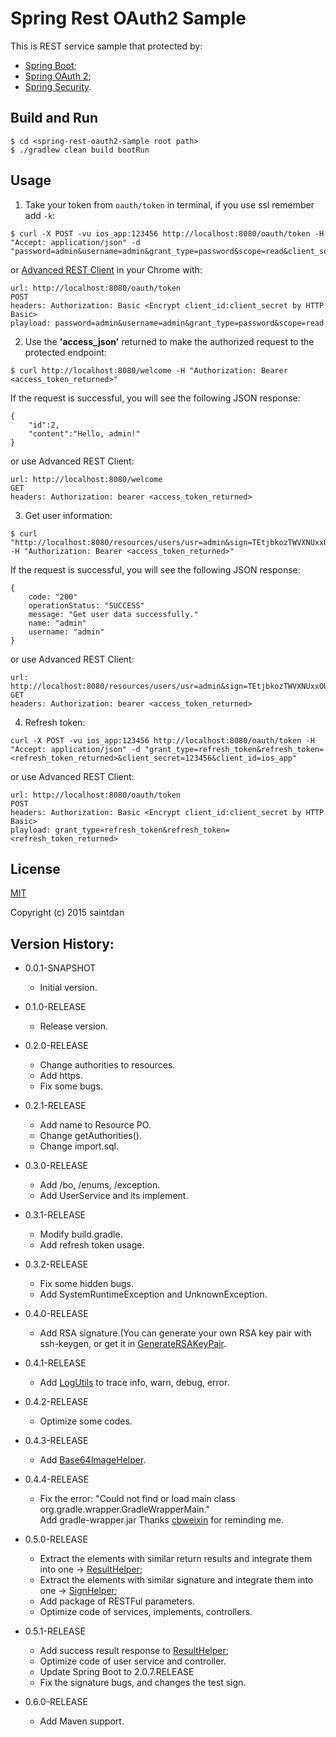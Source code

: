 # Spring Rest OAuth2 Sample

This is REST service sample that protected by:
- [Spring Boot](http://projects.spring.io/spring-boot/);
- [Spring OAuth 2](http://projects.spring.io/spring-security-oauth/);
- [Spring Security](http://projects.spring.io/spring-security/).

## Build and Run

```
$ cd <spring-rest-oauth2-sample root path>
$ ./gradlew clean build bootRun
```

## Usage

1. Take your token from `oauth/token` in terminal, if you use ssl remember add `-k`:

```
$ curl -X POST -vu ios_app:123456 http://localhost:8080/oauth/token -H "Accept: application/json" -d "password=admin&username=admin&grant_type=password&scope=read&client_secret=123456&client_id=ios_app"
```

or [Advanced REST Client](https://github.com/jarrodek/advanced-rest-client) in your Chrome with:

```
url: http://localhost:8080/oauth/token
POST
headers: Authorization: Basic <Encrypt client_id:client_secret by HTTP Basic>
playload: password=admin&username=admin&grant_type=password&scope=read
```

2. Use the **'access_json'** returned to make the authorized request to the protected endpoint:

```
$ curl http://localhost:8080/welcome -H "Authorization: Bearer <access_token_returned>"
```
If the request is successful, you will see the following JSON response:

```
{
	"id":2,
	"content":"Hello, admin!"
}
```

or use Advanced REST Client:

```
url: http://localhost:8080/welcome
GET
headers: Authorization: bearer <access_token_returned>
```

3. Get user information:

```
$ curl "http://localhost:8080/resources/users/usr=admin&sign=TEtjbkozTWVXNUxxOUJTYmxubUNJQkhqN0dPeE1RUzdqM0tURThsVXlJd29sQXMlMkZnTU1WejVrTklpTDA2ZVBMdExJJTJGZThLWUp0aiUyRlJDN3JockhkYm9GaHVFeUZZcHB2MEhwVTJ2OEoxYVoyYXJHZm1jWiUyQlBRJTJCdEFVQ016d2ZvSVhFV25mMG1zelJxMXNQMm43MVRrWnh1MiUyQjdrb1BQamNlJTJGTmw2RXZSdWpmb3Y1Ynh0JTJCZ2RtTHNGUllESFVZQU04NHBOdURoNmlvYWMyblFPdXFGeHhSeXNITXJkYklLQnhpYXFkcVVJY3NVQ1JvMDhJTVptaXFIVmNvJTJGWXNTRnRRMU4weFJvNjRaS2JxJTJCb3dZRkdvT1cxRDl4T0J3MzdWMUYxelNlRm5KZExONjBQNWwwSlg2VGtLeEw3M0JqSnRWcDZvaU1VZEJhdDgySDFFY3N6R0ElM0QlM0Q=" -H "Authorization: Bearer <access_token_returned>"
```

If the request is successful, you will see the following JSON response:

```
{
	code: "200"
	operationStatus: "SUCCESS"
	message: "Get user data successfully."
	name: "admin"
	username: "admin"
}
```

or use Advanced REST Client:

```
url: http://localhost:8080/resources/users/usr=admin&sign=TEtjbkozTWVXNUxxOUJTYmxubUNJQkhqN0dPeE1RUzdqM0tURThsVXlJd29sQXMlMkZnTU1WejVrTklpTDA2ZVBMdExJJTJGZThLWUp0aiUyRlJDN3JockhkYm9GaHVFeUZZcHB2MEhwVTJ2OEoxYVoyYXJHZm1jWiUyQlBRJTJCdEFVQ016d2ZvSVhFV25mMG1zelJxMXNQMm43MVRrWnh1MiUyQjdrb1BQamNlJTJGTmw2RXZSdWpmb3Y1Ynh0JTJCZ2RtTHNGUllESFVZQU04NHBOdURoNmlvYWMyblFPdXFGeHhSeXNITXJkYklLQnhpYXFkcVVJY3NVQ1JvMDhJTVptaXFIVmNvJTJGWXNTRnRRMU4weFJvNjRaS2JxJTJCb3dZRkdvT1cxRDl4T0J3MzdWMUYxelNlRm5KZExONjBQNWwwSlg2VGtLeEw3M0JqSnRWcDZvaU1VZEJhdDgySDFFY3N6R0ElM0QlM0Q=
GET
headers: Authorization: bearer <access_token_returned>
```

4. Refresh token:

```
curl -X POST -vu ios_app:123456 http://localhost:8080/oauth/token -H "Accept: application/json" -d "grant_type=refresh_token&refresh_token=<refresh_token_returned>&client_secret=123456&client_id=ios_app"
```

or use Advanced REST Client:

```
url: http://localhost:8080/oauth/token
POST
headers: Authorization: Basic <Encrypt client_id:client_secret by HTTP Basic>
playload: grant_type=refresh_token&refresh_token=<refresh_token_returned>
```

## License

[MIT](http://opensource.org/licenses/MIT)

Copyright (c) 2015 saintdan

## Version History:

- 0.0.1-SNAPSHOT
  - Initial version.
  
- 0.1.0-RELEASE
  - Release version.
  
- 0.2.0-RELEASE
  - Change authorities to resources.
  - Add https.
  - Fix some bugs.
  
- 0.2.1-RELEASE
  - Add name to Resource PO.
  - Change getAuthorities().
  - Change import.sql.
  
- 0.3.0-RELEASE
  - Add /bo, /enums, /exception.
  - Add UserService and its implement.
  
- 0.3.1-RELEASE
  - Modify build.gradle.
  - Add refresh token usage.
  
- 0.3.2-RELEASE
  - Fix some hidden bugs.
  - Add SystemRuntimeException and UnknownException.
  
- 0.4.0-RELEASE
  - Add RSA signature.(You can generate your own RSA key pair with ssh-keygen, or get it in [GenerateRSAKeyPair](/src/test/java/com/saintdan/framework/GenerateRSAKeyPair.java).
  
- 0.4.1-RELEASE
  - Add [LogUtils](/src/main/java/com/saintdan/framework/tools/LogUtils.java) to trace info, warn, debug, error.
  
- 0.4.2-RELEASE
  - Optimize some codes.
  
- 0.4.3-RELEASE
  - Add [Base64ImageHelper](/src/main/java/com/saintdan/framework/tools/Base64ImageHelper.java).
  
- 0.4.4-RELEASE
  - Fix the error: "Could not find or load main class org.gradle.wrapper.GradleWrapperMain."  
    Add gradle-wrapper.jar
    Thanks [cbweixin](https://github.com/cbweixin) for reminding me.
    
- 0.5.0-RELEASE
  - Extract the elements with similar return results and integrate them into one -> [ResultHelper](/src/main/java/saintdan/framework/component/ResultHelper.java);
  - Extract the elements with similar signature and integrate them into one -> [SignHelper](/src/main/java/saintdan/framework/component/SignHelper.java);
  - Add package of RESTFul parameters.
  - Optimize code of services, implements, controllers.
  
- 0.5.1-RELEASE
  - Add success result response to [ResultHelper](/src/main/java/saintdan/framework/component/ResultHelper.java);
  - Optimize code of user service and controller.
  - Update Spring Boot to 2.0.7.RELEASE
  - Fix the signature bugs, and changes the test sign.
  
- 0.6.0-RELEASE
  - Add Maven support.
